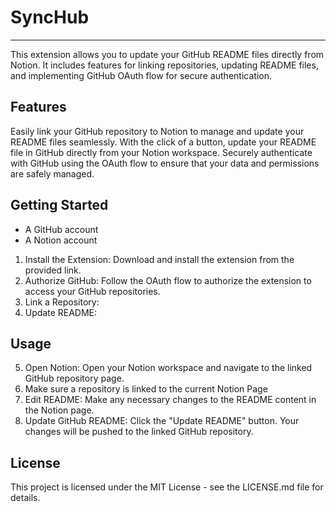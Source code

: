 # SyncHub


---
This extension allows you to update your GitHub README files directly from Notion. It includes features for linking repositories, updating README files, and implementing GitHub OAuth flow for secure authentication. 
## Features 
Easily link your GitHub repository to Notion to manage and update your README files seamlessly. 
With the click of a button, update your README file in GitHub directly from your Notion workspace. 
Securely authenticate with GitHub using the OAuth flow to ensure that your data and permissions are safely managed. 
## Getting Started 
- A GitHub account 
- A Notion account 
1. Install the Extension:
Download and install the extension from the provided link. 
2. Authorize GitHub:
Follow the OAuth flow to authorize the extension to access your GitHub repositories. 
3. Link a Repository: 
4. Update README: 
## Usage 
5. Open Notion:
Open your Notion workspace and navigate to the linked GitHub repository page. 
6. Make sure a repository is linked to the current Notion Page 
7. Edit README:
Make any necessary changes to the README content in the Notion page. 
8. Update GitHub README:
Click the "Update README" button. Your changes will be pushed to the linked GitHub repository. 
## License 
This project is licensed under the MIT License - see the LICENSE.md file for details. 
